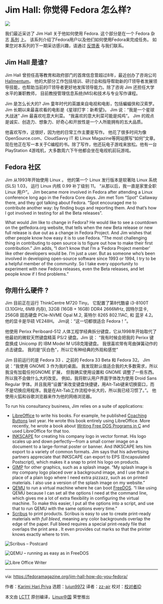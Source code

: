 [#]: subject: (Jim Hall: How Do You Fedora?)
[#]: via: (https://fedoramagazine.org/jim-hall-how-do-you-fedora/)
[#]: author: (Karimi Hari Priya https://fedoramagazine.org/author/haripriya21/)
[#]: collector: (lujun9972)
[#]: translator: (zz-air)
[#]: reviewer: ( )
[#]: publisher: ( )
[#]: url: ( )

Jim Hall: 你觉得 Fedora 怎么样?
======

![][1]

我们最近采访了 Jim Hall 关于他如何使用 Fedora. 这个部分是在一个 Fedora 杂志 [系列][2] 上。 该系列介绍了Fedora用户以及他们如何使用Fedora来完成任务。 如果您对本系列的下一期采访感兴趣，请通过 [反馈表][3] 与我们联系。

## **Jim Hall 是谁?**

Jim Hall 曾担任高等教育和政府部门的首席信息管超过8年，最近创办了咨询公司 [Hallmentum][4]。 他的大部分工作包括培训、研讨会和指导帮助新的IT领导者发展领导技能，也帮助当前的IT领导者更好地发挥领导能力。除了咨询 Jim 还担任大学水平的兼职教师， 目前教授管理信息系统(MIS)和技术与专业写作课程。

Jim 是怎么长大的? Jim 童年时代的英雄来自电视和电影，包括蝙蝠侠和汉索罗。 Jim 长期以来最喜欢看的电影是《星球打字：新希望》。 Jim 说：“我是一个星球大战迷” Jim 最喜欢吃意大利菜。 “我喜欢的意大利菜可能是炖鸡”。 Jim 的观点是诚实、创造力、想象力、好奇心和开放性是一个人所能拥有的五大品质。

他喜欢写作，这很好，因为他的日常工作主要是写作。 他花了很多时间为像OpenSource.com、CloudSavvy IT 和 Linux Magazine等网站撰写“如何”文章。现在他正在写一本关于C编程的书。除了写作，他还玩电子游戏来放松。他有一台 PlayStation 4游戏机，大多数周六下午他都会坐在电视机前玩游戏。

## **Fedora 社区**

Jim 从1993年开始使用 Linux 。 他的第一个 Linux 发行版本是软著陆 Linux 系统 (SLS) 1.03， 运行 Linux 内核 0.99 补丁级别 11。 “从那以后，我一直是家里全职 Linux 用户”。 Jim became more involved in Fedora after attending a Linux conference long ago in the Fedora Core days. Jim met Tom “Spot” Callaway there, and they got talking about Fedora. “Spot encouraged me to contribute another way: by finding bugs and reporting them. And that’s how I got involved in testing for all the Beta releases”.

What would Jim like to change in Fedora? He would like to see a countdown on the getfedora.org website, that tells when the new Beta release or new full release is due out as a change in Fedora Project. And Jim wishes that other people know how easy it is to use Fedora. ”The most challenging thing in contributing to open source is to figure out how to make their first contribution.” Jim adds, “I don’t know that I’m a ‘Fedora Project member’ like other developers would be. I’m just a user. But as someone who’s been involved in developing open-source software since 1993 or 1994, I try to be a helpful member of the community. So I take every opportunity to experiment with new Fedora releases, even the Beta releases, and let people know if I find problems.”

## **你用什么硬件 ?**

Jim 目前正在运行 ThinkCentre M720 Tiny。 它配置了第8代酷睿 i3-8100T (3.10GHz, 6MB 内存), 32GB (16GB + 16GB) DDR4 2666MHz, 因特尔显卡, 256GB 固态硬盘 PCIe-NVME Opal M.2, 英特尔 8265 802.11AC, 和 蓝牙 4.2。 他的显卡是华硕 VE248H。 Jim说：“这一切都很适合 Fedora！”。

他使用 Perixx Periboard-512 人体工程学经典拆分键盘，它从1998年开始取代了他最初的微软天然键盘精英 PS/2 键盘。Jim 说： “我有时候会把我的 Perixx 键盘换成 Unicomp 的 IBM Model M USB克隆键盘。 我很喜欢带有弯曲弹簧动作的点击键盘。 我的是“灰白色”，所以它有种经典的外观和感觉”

Jim 目前运行的是 Fedora 33 、之前的 Fedora 33 Beta 和 Fedora 32。 Jim说：“我使用 GNOME 3 作为我的桌面。 我发现默认值适合我的大多数需求，所以我没有加载任何GNOME 扩展， 但我确实使用设置和 GNOME 调整了一些东西。 所以我不会做什么大的改变。 例如，我将默认用户界面字体改为使用 Droid Sans Regular 字体。并且我用“设置”来改变键盘快捷键，用Alt-Tab键来切换窗口，而不是切换应用程序。我是在Alt-Tab工作流程中长大的，所以我已经习惯了。”。 他使用火狐和谷歌浏览器来作为他的网络浏览器。

To run his consultancy business, Jim relies on a suite of applications:

  * [LibreOffice][5] to write his books. For example, he published [Coaching Buttons][6] last year. He wrote this book entirely using LibreOffice. More recently, he wrote a book about [Writing Free DOS Programs in C][7] and used LibreOffice for that too.
  * [INKSCAPE][8] for creating his company logo in vector format. His logo scales up and down perfectly—from a small corner image on a document to a large-format poster or banner. And INKSCAPE lets him export to a variety of common formats. Jim says that his advertising partners appreciate that INKSCAPE can export to EPS (Encapsulated Postscript), which makes it a snap to print his logo on products.
  * [GIMP][9] for other graphics, such as a splash image. “My splash image is my company logo placed over a background image, and I use that in place of a plain logo where I need extra pizzazz, such as on printed materials. I also use a version of the splash image on my website.”
  * [QEMU][10] to run a virtual machine where he can boot [FreeDOS][11]. “I like using QEMU because I can set all the options I need at the command line, which gives me a lot of extra flexibility in configuring the virtual machine. To make this easier, I put all the options into a script, and use that to run QEMU with the same options every time.”
  * [Scribus][12] to print products. Scribus is easy to use to create print-ready materials with _full bleed_, meaning any color backgrounds overlap the edge of the paper. Full bleed requires a special print-ready file that overlaps the print area . It even provides cut marks so that the printer knows exactly where to trim.



![Scribus – Postcard][13]

![QEMU – running as easy as in FreeDOS][14]

![Libre Office Writer][15]

--------------------------------------------------------------------------------

via: https://fedoramagazine.org/jim-hall-how-do-you-fedora/

作者：[Karimi Hari Priya][a]
选题：[lujun9972][b]
译者：[zz-air](https://github.com/zz-air)
校对：[校对者ID](https://github.com/校对者ID)

本文由 [LCTT](https://github.com/LCTT/TranslateProject) 原创编译，[Linux中国](https://linux.cn/) 荣誉推出

[a]: https://fedoramagazine.org/author/haripriya21/
[b]: https://github.com/lujun9972
[1]: https://fedoramagazine.org/wp-content/uploads/2020/12/PXL_20200929_205044670.PORTRAIT-01.COVER_-816x345.jpg
[2]: https://fedoramagazine.org/tag/how-do-you-fedora
[3]: https://fedoramagazine.org/submit-an-idea-or-tip
[4]: https://hallmentum.com/
[5]: https://www.libreoffice.org/
[6]: https://www.amazon.com/Coaching-Buttons-Jim-Hall/dp/0359834930
[7]: https://www.freedos.org/books/
[8]: https://inkscape.org/
[9]: https://www.gimp.org/
[10]: https://www.qemu.org/
[11]: https://www.freedos.org/
[12]: https://www.scribus.net/
[13]: https://fedoramagazine.org/wp-content/uploads/2021/03/Scribus-postcard-1024x576.png
[14]: https://fedoramagazine.org/wp-content/uploads/2021/03/QEMU-running-AsEasyAs-in-FreeDOS.png
[15]: https://fedoramagazine.org/wp-content/uploads/2021/03/LibreOffice-Writer-book-1-1024x576.png

